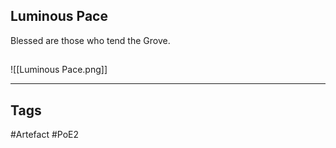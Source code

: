 ## Luminous Pace
Blessed are those who tend the Grove.
##
![[Luminous Pace.png]]

---
## Tags
#Artefact
#PoE2